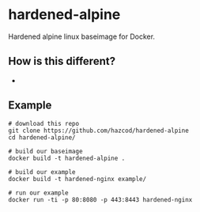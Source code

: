 # hardened-alpine
Hardened alpine linux baseimage for Docker.

## How is this different?
- 

## Example
```
# download this repo
git clone https://github.com/hazcod/hardened-alpine
cd hardened-alpine/

# build our baseimage
docker build -t hardened-alpine .

# build our example
docker build -t hardened-nginx example/

# run our example
docker run -ti -p 80:8080 -p 443:8443 hardened-nginx
```
